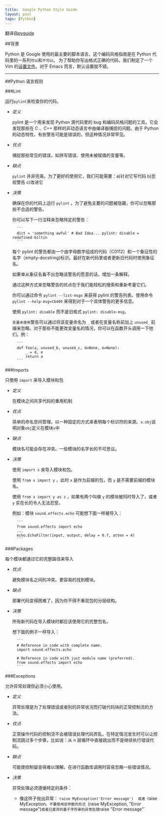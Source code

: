```yaml
---
title:  Google Python Style Guide
layout: post
tags: [Python]
---
```



翻译自[pyguide](http://google-styleguide.googlecode.com/svn/trunk/pyguide.html)


##背景

Python 是 Google 使用的最主要的脚本语言。这个编码风格指南是在 Python 代码里的一系列`可以`和`不可以`。
为了帮助你写出格式正确的代码，我们制定了一个 Vim 的[设置文件](http://google-styleguide.googlecode.com/svn/trunk/google_python_style.vim)。对于 Emacs 而言，默认设置就不错。

---

##Python 语言规则

###Lint

运行`pylint`来检查你的代码。

- *定义*

  pylint 是一个用来发现 Python 源代码里的 bug 和编码风格问题的工具。它会发现那些在 C 、C++ 那样的非动态语言中由编译器捕捉的问题。由于 Python 的动态特性，有些警告可能是错误的，但这种情况非常罕见。
  
- *优点*

	捕捉那些常见的错误，如拼写错误、使用未被赋值的变量等。
	
- *缺点*

	`pylint` 并非完美。为了更好的使用它，我们可能需要：a)针对它写代码 b)忽视警告 c)改进它
	
- *决策*

	确保在你的代码上运行 `pylint` 。为了避免主要的问题被隐藏，你可以忽略那些不合适的警告。
	
	你可以写下一行注释来忽略特定的警告：
	
		```
		dict = 'something awful' # Bad Idea... pylint: disable = redefined-biltin
		```
	
	每个 pylint 的警告都由一个由字母数字组成的代码（C0112）和一个象征性的名字（empty-docstring)标识。最好在新代码里或者更新旧代码时使用象征名。
	
	如果单从象征名看不出忽略该警告的愿意的话，增加一条解释。
	
	通过这种方式来忽略警告的优点在于我们能轻松的搜索和重新考量它们。
	
	你可以通过命令 `pylint --list-msgs` 来获得 pylint 的警告列表。使用命令 `pylint --help-msg=C6409` 来得到对于一个具体警告的更多信息。
	
	使用 `pylint: disable` 而不是旧格式 `pylint: disable-msg`。
	
	`变量未使用`警告可以通过将该变量命名为 `_` 或者在变量名称前加上 `unused_` 前缀来忽略。对于那些不能更改变量名的情况，你可以在函数开头调用一下他们。例：
	
		```
		def foo(a, unused_b, unused_c, d=None, e=None):
		    _ = d, e
		    return a
		```
		

	
	
###Imports

只使用 `import` 来导入模块和包

- *定义*

	在模块之间共享代码的重用机制
	
- *优点*

	简单的命名空间管理。以一种固定的方式来表明每个标识符的来源。`x.obj`说明对象`obj`定义在模块`x`中
	
- *缺点*

	模块名可能会存在冲突。一些模块的名字长的不可思议。
	
- *决策*

	使用 `import x` 来导入模块和包。
	
	使用 `from x import y` ，此时 `x` 是作为前缀的包，而 `y` 是不需要前缀的模块名。
	
	使用 `from x import y as z` ，如果有两个叫做 `y` 的模块被同时导入了，或者 `y` 实在长的令人无法忍受。
	
	例如：模块 `sound.effects.echo` 可能想下面一样被导入：
	
		```
		from sound.effects import echo
		...
		echo.EchoFilter(input, output, delay = 0.7, atten = 4)
		```
		
###Packages

每个模块都通过它的完整路径来导入

- *优点*

	避免模块名之间的冲突。更容易的找到模块。
	
- *缺点*

	部署代码变得困难了，因为你不得不重现包的分层结构。
	
- *决策*

	所有新代码在导入模块时都应该使用它的完整包名。
	
	想下面的例子一样导入：
	
		```
		# Reference in code with complete name.
		import sound.effects.echo
		
		# Reference in code with just module name (preferred).
		from sound.effects import echo
		```
		
###Exceptions

允许异常处理但必须小心使用。

- *定义*

	异常处理是为了处理错误或者别的异常状况而打破代码块的正常控制流的方法。
	
- *优点*

	正常操作代码的控制流不会被错误处理代码弄乱。在特定情况发生时可以让控制流跳过多个步骤，比如说：从 n 层循环中直接跳出而不是继续执行错误代码。
	
- *缺点*

	可能使控制留变得难以理解。在进行函数库调用时容易忽略一些错误情况。
	
- *决策*

	异常处理必须遵循特定的条件：
	
	- 像这样子抛出异常： `raise MyException('Error message')  或者 `raise MyException`。不要使用双参数的形式 `(raise MyException, "Error message")` 或者已废弃的基于字符串的异常处理 `raise "Error message"`




	

























	
	
	
	
	
	
	
	
	
	
	
	
	
	
	
	
	


	
	
	
	
	
	
	
	
	
	
	
	
	
	
	
	
	


